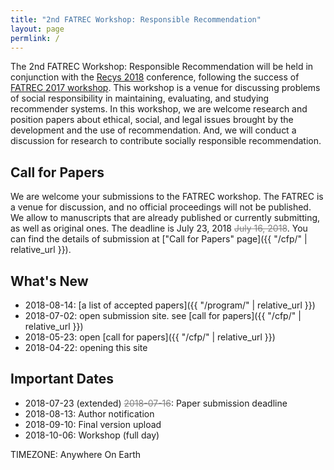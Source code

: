 ```yaml
---
title: "2nd FATREC Workshop: Responsible Recommendation"
layout: page
permlink: /
---
```


The 2nd FATREC Workshop: Responsible Recommendation will be held in conjunction with the [Recys 2018](https://recsys.acm.org/recsys18/) conference, following the success of [FATREC 2017 workshop](https://piret.gitlab.io/fatrec/).
This workshop is a venue for discussing problems of social responsibility in maintaining, evaluating, and studying recommender systems.
In this workshop, we are welcome research and position papers about ethical, social, and legal issues brought by the development and the use of recommendation.
And, we will conduct a discussion for research to contribute socially responsible recommendation.

## Call for Papers

We are welcome your submissions to the FATREC workshop.
The FATREC is a venue for discussion, and no official proceedings will not be published.
We allow to manuscripts that are already published or currently submitting, as well as original ones.
The deadline is July 23, 2018 <del style="color: gray;">July 16, 2018</del>.
You can find the details of submission at ["Call for Papers" page]({{ "/cfp/" | relative_url }}).

## What's New

* 2018-08-14: [a list of accepted papers]({{ "/program/" | relative_url }})
* 2018-07-02: open submission site. see [call for papers]({{ "/cfp/" | relative_url }})
* 2018-05-23: open [call for papers]({{ "/cfp/" | relative_url }})
* 2018-04-22: opening this site

## Important Dates

* 2018-07-23 (extended) <del style="color: gray;">2018-07-16</del>: Paper submission deadline
* 2018-08-13: Author notification
* 2018-09-10: Final version upload
* 2018-10-06: Workshop (full day)

TIMEZONE: Anywhere On Earth
